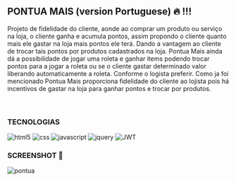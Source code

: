 

## PONTUA MAIS (version Portuguese) 🔥 !!!

Projeto de fidelidade do cliente, aonde ao comprar um produto ou serviço na loja, o cliente ganha e acumula pontos, assim
propondo o cliente quanto mais ele gastar na loja mais pontos ele terá. Dando a vantagem ao cliente de trocar tais pontos
por produtos cadastrados na loja. Pontua Mais ainda dá a possibilidade de jogar uma roleta e ganhar items podendo trocar
pontos para a jogar a roleta ou se o cliente gastar determinado valor liberando automaticamente a roleta. Conforme o logista
preferir.
Como ja foi mencionado Pontua Mais proporciona fidelidade do cliente ao lojista pois há incentivos de gastar na loja para ganhar 
pontos e trocar por produtos.
</br>
</br>
</br>

### TECNOLOGIAS
<div style="inline_block">
    <img alt="html5" src="https://img.shields.io/badge/HTML5-E34F26?style=for-the-badge&logo=html5&logoColor=white"/>
    <img alt="css" src="https://img.shields.io/badge/CSS-239120?&style=for-the-badge&logo=css3&logoColor=white"/>
    <img alt="javascript" src="https://img.shields.io/badge/JavaScript-F7DF1E?style=for-the-badge&logo=javascript&logoColor=black"/>
    <img alt="jquery" src="https://img.shields.io/badge/jQuery-0769AD?style=for-the-badge&logo=jquery&logoColor=white"/>
    <img alt="JWT" src="https://img.shields.io/badge/json%20web%20tokens-323330?style=for-the-badge&logo=json-web-tokens&logoColor=pink" />
</div>

### SCREENSHOT 🎃

![pontua](https://github.com/user-attachments/assets/2612f2f8-3f2d-4f3d-ab05-94f2f89cdfc1)


